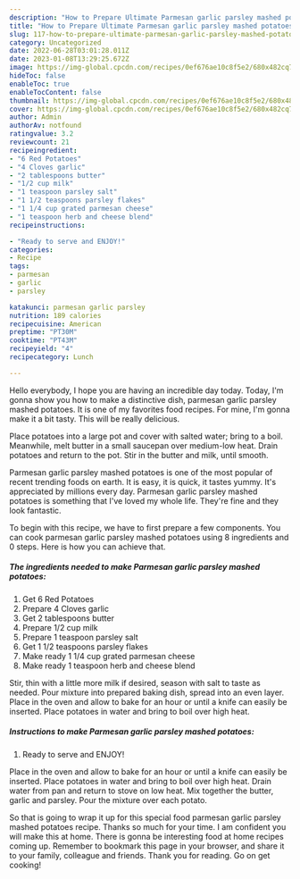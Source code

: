 ```yaml
---
description: "How to Prepare Ultimate Parmesan garlic parsley mashed potatoes"
title: "How to Prepare Ultimate Parmesan garlic parsley mashed potatoes"
slug: 117-how-to-prepare-ultimate-parmesan-garlic-parsley-mashed-potatoes
category: Uncategorized
date: 2022-06-28T03:01:28.011Z
date: 2023-01-08T13:29:25.672Z
image: https://img-global.cpcdn.com/recipes/0ef676ae10c8f5e2/680x482cq70/parmesan-garlic-parsley-mashed-potatoes-recipe-main-photo.jpg
hideToc: false
enableToc: true
enableTocContent: false
thumbnail: https://img-global.cpcdn.com/recipes/0ef676ae10c8f5e2/680x482cq70/parmesan-garlic-parsley-mashed-potatoes-recipe-main-photo.jpg
cover: https://img-global.cpcdn.com/recipes/0ef676ae10c8f5e2/680x482cq70/parmesan-garlic-parsley-mashed-potatoes-recipe-main-photo.jpg
author: Admin
authorAv: notfound
ratingvalue: 3.2
reviewcount: 21
recipeingredient:
- "6 Red Potatoes"
- "4 Cloves garlic"
- "2 tablespoons butter"
- "1/2 cup milk"
- "1 teaspoon parsley salt"
- "1 1/2 teaspoons parsley flakes"
- "1 1/4 cup grated parmesan cheese"
- "1 teaspoon herb and cheese blend"
recipeinstructions:

- "Ready to serve and ENJOY!"
categories:
- Recipe
tags:
- parmesan
- garlic
- parsley

katakunci: parmesan garlic parsley 
nutrition: 189 calories
recipecuisine: American
preptime: "PT30M"
cooktime: "PT43M"
recipeyield: "4"
recipecategory: Lunch

---
```



Hello everybody, I hope you are having an incredible day today. Today, I'm gonna show you how to make a distinctive dish, parmesan garlic parsley mashed potatoes. It is one of my favorites food recipes. For mine, I'm gonna make it a bit tasty. This will be really delicious.

Place potatoes into a large pot and cover with salted water; bring to a boil. Meanwhile, melt butter in a small saucepan over medium-low heat. Drain potatoes and return to the pot. Stir in the butter and milk, until smooth.

Parmesan garlic parsley mashed potatoes is one of the most popular of recent trending foods on earth. It is easy, it is quick, it tastes yummy. It's appreciated by millions every day. Parmesan garlic parsley mashed potatoes is something that I've loved my whole life. They're fine and they look fantastic.


To begin with this recipe, we have to first prepare a few components. You can cook parmesan garlic parsley mashed potatoes using 8 ingredients and 0 steps. Here is how you can achieve that.

<!--inarticleads1-->

##### The ingredients needed to make Parmesan garlic parsley mashed potatoes:

1. Get 6 Red Potatoes
1. Prepare 4 Cloves garlic
1. Get 2 tablespoons butter
1. Prepare 1/2 cup milk
1. Prepare 1 teaspoon parsley salt
1. Get 1 1/2 teaspoons parsley flakes
1. Make ready 1 1/4 cup grated parmesan cheese
1. Make ready 1 teaspoon herb and cheese blend


Stir, thin with a little more milk if desired, season with salt to taste as needed. Pour mixture into prepared baking dish, spread into an even layer. Place in the oven and allow to bake for an hour or until a knife can easily be inserted. Place potatoes in water and bring to boil over high heat. 

<!--inarticleads2-->

##### Instructions to make Parmesan garlic parsley mashed potatoes:


1. Ready to serve and ENJOY!

Place in the oven and allow to bake for an hour or until a knife can easily be inserted. Place potatoes in water and bring to boil over high heat. Drain water from pan and return to stove on low heat. Mix together the butter, garlic and parsley. Pour the mixture over each potato. 

So that is going to wrap it up for this special food parmesan garlic parsley mashed potatoes recipe. Thanks so much for your time. I am confident you will make this at home. There is gonna be interesting food at home recipes coming up. Remember to bookmark this page in your browser, and share it to your family, colleague and friends. Thank you for reading. Go on get cooking!
